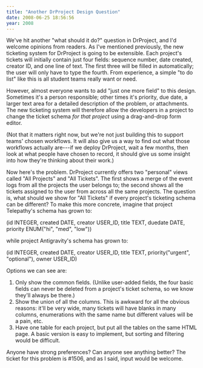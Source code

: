 ```yaml
---
title: "Another DrProject Design Question"
date: 2008-06-25 18:56:56
year: 2008
---
```

We've hit another "what should it do?" question in DrProject, and I'd welcome opinions from readers.  As I've mentioned previously, the new ticketing system for DrProject is going to be extensible.  Each project's tickets will initially contain just four fields: sequence number, date created, creator ID, and one line of text.  The first three will be filled in automatically; the user will only have to type the fourth.  From experience, a simple "to do list" like this is all student teams really want or need.

However, almost everyone wants to add "just one more field" to this design. Sometimes it's a person responsible; other times it's priority, due date, a larger text area for a detailed description of the problem, or attachments. The new ticketing system will therefore allow the developers in a project to change the ticket schema <em>for that project</em> using a drag-and-drop form editor.

(Not that it matters right now, but we're not just building this to support teams' chosen workflows. It will also give us a way to find out what those workflows actually are---if we deploy DrProject, wait a few months, then look at what people have chosen to record, it should give us some insight into how they're thinking about their work.)

Now here's the problem. DrProject currently offers two "personal" views called "All Projects" and "All Tickets". The first shows a merge of the event logs from all the projects the user belongs to; the second shows all the tickets assigned to the user from across all the same projects. The question is, what should we show for "All Tickets" if every project's ticketing schema can be different? To make this more concrete, imagine that project Telepathy's schema has grown to:

(id INTEGER, created DATE, creator USER_ID, title TEXT, duedate DATE, priority ENUM("hi", "med", "low"))

while project Antigravity's schema has grown to:

(id INTEGER, created DATE, creator USER_ID, title TEXT, priority("urgent", "optional"), owner USER_ID)

Options we can see are:
<ol>
	<li>Only show the common fields. (Unlike user-added fields, the four basic fields can never be deleted from a project's ticket schema, so we know they'll always be there.)</li>
	<li>Show the union of all the columns. This is awkward for all the obvious reasons: it'll be very wide, many tickets will have blanks in many columns, enumerations with the same name but different values will be a pain, etc.</li>
	<li>Have one table for each project, but put all the tables on the same HTML page. A basic version is easy to implement, but sorting and filtering would be difficult.</li>
</ol>
Anyone have strong preferences? Can anyone see anything better? The ticket for this problem is #1506,  and as I said, input would be welcome.
